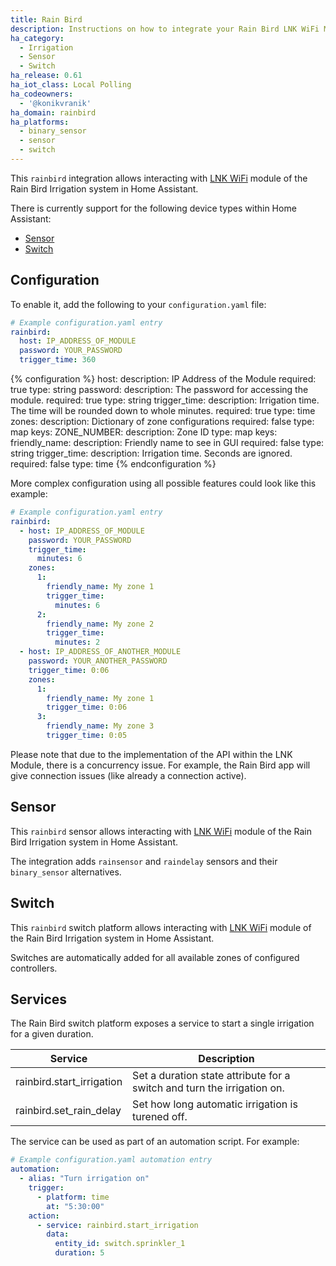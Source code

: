 ```yaml
---
title: Rain Bird
description: Instructions on how to integrate your Rain Bird LNK WiFi Module within Home Assistant.
ha_category:
  - Irrigation
  - Sensor
  - Switch
ha_release: 0.61
ha_iot_class: Local Polling
ha_codeowners:
  - '@konikvranik'
ha_domain: rainbird
ha_platforms:
  - binary_sensor
  - sensor
  - switch
---
```


This `rainbird` integration allows interacting with [LNK WiFi](https://www.rainbird.com/products/lnk-wifi-module) module of the Rain Bird Irrigation system in Home Assistant.

There is currently support for the following device types within Home Assistant:

- [Sensor](#sensor)
- [Switch](#switch)

## Configuration

To enable it, add the following to your `configuration.yaml` file:

```yaml
# Example configuration.yaml entry
rainbird:
  host: IP_ADDRESS_OF_MODULE
  password: YOUR_PASSWORD
  trigger_time: 360

```

{% configuration %}
host:
  description: IP Address of the Module
  required: true
  type: string
password:
  description: The password for accessing the module.
  required: true
  type: string
trigger_time:
  description: Irrigation time. The time will be rounded down to whole minutes.
  required: true
  type: time
zones:
  description: Dictionary of zone configurations
  required: false
  type: map
  keys:
    ZONE_NUMBER:
      description: Zone ID
      type: map
      keys:
        friendly_name:
          description: Friendly name to see in GUI
          required: false
          type: string
        trigger_time:
          description: Irrigation time. Seconds are ignored.
          required: false
          type: time
{% endconfiguration %}


More complex configuration using all possible features could look like this example:
```yaml
# Example configuration.yaml entry
rainbird:
  - host: IP_ADDRESS_OF_MODULE
    password: YOUR_PASSWORD
    trigger_time:
      minutes: 6
    zones:
      1:
        friendly_name: My zone 1
        trigger_time:
          minutes: 6
      2:
        friendly_name: My zone 2
        trigger_time:
          minutes: 2
  - host: IP_ADDRESS_OF_ANOTHER_MODULE
    password: YOUR_ANOTHER_PASSWORD
    trigger_time: 0:06
    zones:
      1:
        friendly_name: My zone 1
        trigger_time: 0:06
      3:
        friendly_name: My zone 3
        trigger_time: 0:05
```
<div class='note'>
Please note that due to the implementation of the API within the LNK Module, there is a concurrency issue. For example, the Rain Bird app will give connection issues (like already a connection active).
</div>

## Sensor

This `rainbird` sensor allows interacting with [LNK WiFi](https://www.rainbird.com/products/lnk-wifi-module) module of the Rain Bird Irrigation system in Home Assistant.

The integration adds `rainsensor` and `raindelay` sensors and their `binary_sensor` alternatives.

## Switch

This `rainbird` switch platform allows interacting with [LNK WiFi](https://www.rainbird.com/products/lnk-wifi-module) module of the Rain Bird Irrigation system in Home Assistant.

Switches are automatically added for all available zones of configured controllers.

## Services

The Rain Bird switch platform exposes a service to start a single irrigation for a given duration.

| Service | Description |
| ------- | ----------- |
| rainbird.start_irrigation | Set a duration state attribute for a switch and turn the irrigation on.|
| rainbird.set_rain_delay | Set how long automatic irrigation is turened off.|

The service can be used as part of an automation script. For example:

```yaml
# Example configuration.yaml automation entry
automation:
  - alias: "Turn irrigation on"
    trigger:
      - platform: time
        at: "5:30:00"
    action:
      - service: rainbird.start_irrigation
        data:
          entity_id: switch.sprinkler_1
          duration: 5
```
